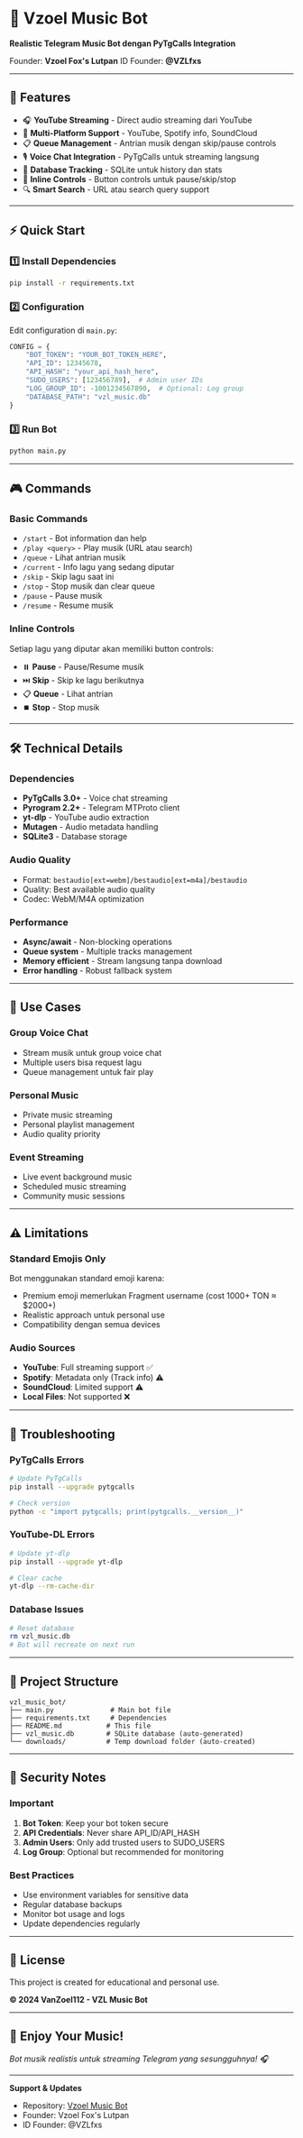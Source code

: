 # 🎵 Vzoel Music Bot

**Realistic Telegram Music Bot dengan PyTgCalls Integration**

Founder: **Vzoel Fox's Lutpan**
ID Founder: **@VZLfxs**

---

## 🚀 Features

- 🎧 **YouTube Streaming** - Direct audio streaming dari YouTube
- 🎵 **Multi-Platform Support** - YouTube, Spotify info, SoundCloud
- 📋 **Queue Management** - Antrian musik dengan skip/pause controls
- 🎙️ **Voice Chat Integration** - PyTgCalls untuk streaming langsung
- 💾 **Database Tracking** - SQLite untuk history dan stats
- 🤖 **Inline Controls** - Button controls untuk pause/skip/stop
- 🔍 **Smart Search** - URL atau search query support

---

## ⚡ Quick Start

### 1️⃣ Install Dependencies

```bash
pip install -r requirements.txt
```

### 2️⃣ Configuration

Edit configuration di `main.py`:

```python
CONFIG = {
    "BOT_TOKEN": "YOUR_BOT_TOKEN_HERE",
    "API_ID": 12345678,
    "API_HASH": "your_api_hash_here",
    "SUDO_USERS": [123456789],  # Admin user IDs
    "LOG_GROUP_ID": -1001234567890,  # Optional: Log group
    "DATABASE_PATH": "vzl_music.db"
}
```

### 3️⃣ Run Bot

```bash
python main.py
```

---

## 🎮 Commands

### Basic Commands

- `/start` - Bot information dan help
- `/play <query>` - Play musik (URL atau search)
- `/queue` - Lihat antrian musik
- `/current` - Info lagu yang sedang diputar
- `/skip` - Skip lagu saat ini
- `/stop` - Stop musik dan clear queue
- `/pause` - Pause musik
- `/resume` - Resume musik

### Inline Controls

Setiap lagu yang diputar akan memiliki button controls:
- ⏸️ **Pause** - Pause/Resume musik
- ⏭️ **Skip** - Skip ke lagu berikutnya
- 📋 **Queue** - Lihat antrian
- ⏹️ **Stop** - Stop musik

---

## 🛠️ Technical Details

### Dependencies

- **PyTgCalls 3.0+** - Voice chat streaming
- **Pyrogram 2.2+** - Telegram MTProto client
- **yt-dlp** - YouTube audio extraction
- **Mutagen** - Audio metadata handling
- **SQLite3** - Database storage

### Audio Quality

- Format: `bestaudio[ext=webm]/bestaudio[ext=m4a]/bestaudio`
- Quality: Best available audio quality
- Codec: WebM/M4A optimization

### Performance

- **Async/await** - Non-blocking operations
- **Queue system** - Multiple tracks management
- **Memory efficient** - Stream langsung tanpa download
- **Error handling** - Robust fallback system

---

## 🎯 Use Cases

### Group Voice Chat
- Stream musik untuk group voice chat
- Multiple users bisa request lagu
- Queue management untuk fair play

### Personal Music
- Private music streaming
- Personal playlist management
- Audio quality priority

### Event Streaming
- Live event background music
- Scheduled music streaming
- Community music sessions

---

## ⚠️ Limitations

### Standard Emojis Only
Bot menggunakan standard emoji karena:
- Premium emoji memerlukan Fragment username (cost 1000+ TON ≈ $2000+)
- Realistic approach untuk personal use
- Compatibility dengan semua devices

### Audio Sources
- **YouTube**: Full streaming support ✅
- **Spotify**: Metadata only (Track info) ⚠️
- **SoundCloud**: Limited support ⚠️
- **Local Files**: Not supported ❌

---

## 🔧 Troubleshooting

### PyTgCalls Errors
```bash
# Update PyTgCalls
pip install --upgrade pytgcalls

# Check version
python -c "import pytgcalls; print(pytgcalls.__version__)"
```

### YouTube-DL Errors
```bash
# Update yt-dlp
pip install --upgrade yt-dlp

# Clear cache
yt-dlp --rm-cache-dir
```

### Database Issues
```bash
# Reset database
rm vzl_music.db
# Bot will recreate on next run
```

---

## 📁 Project Structure

```
vzl_music_bot/
├── main.py              # Main bot file
├── requirements.txt     # Dependencies
├── README.md           # This file
├── vzl_music.db        # SQLite database (auto-generated)
└── downloads/          # Temp download folder (auto-created)
```

---

## 🔐 Security Notes

### Important
1. **Bot Token**: Keep your bot token secure
2. **API Credentials**: Never share API_ID/API_HASH
3. **Admin Users**: Only add trusted users to SUDO_USERS
4. **Log Group**: Optional but recommended for monitoring

### Best Practices
- Use environment variables for sensitive data
- Regular database backups
- Monitor bot usage and logs
- Update dependencies regularly

---

## 📜 License

This project is created for educational and personal use.

**© 2024 VanZoel112 - VZL Music Bot**

---

## 🎵 Enjoy Your Music!

*Bot musik realistis untuk streaming Telegram yang sesungguhnya! 🎧*

---

**Support & Updates**
- Repository: [Vzoel Music Bot](https://github.com/VanZoel112/vzl-music-bot)
- Founder: Vzoel Fox's Lutpan
- ID Founder: @VZLfxs